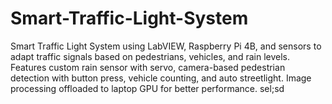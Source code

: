 # Smart-Traffic-Light-System
Smart Traffic Light System using LabVIEW, Raspberry Pi 4B, and sensors to adapt traffic signals based on pedestrians, vehicles, and rain levels. Features custom rain sensor with servo, camera-based pedestrian detection with button press, vehicle counting, and auto streetlight. Image processing offloaded to laptop GPU for better performance.
sel;sd
